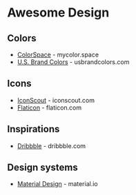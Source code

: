 # Awesome Design

## Colors
* [ColorSpace](https://mycolor.space/) - mycolor.space
* [U.S. Brand Colors](https://usbrandcolors.com/) - usbrandcolors.com

## Icons
* [IconScout](https://iconscout.com) - iconscout.com
* [Flaticon](https://www.flaticon.com/) - flaticon.com


## Inspirations
* [Dribbble](https://dribbble.com) - dribbble.com

## Design systems
* [Material Design](https://material.io/) - material.io
